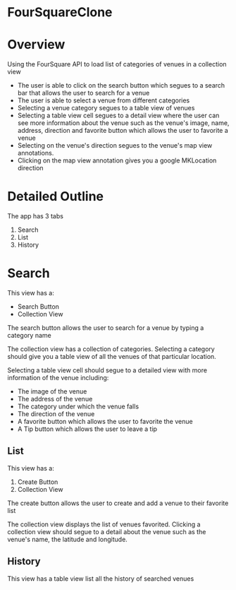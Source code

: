 # FourSquareClone

# Overview

Using the FourSquare API to load list of categories of venues in a collection view

- The user is able to click on the search button which segues to a search bar that allows the user to search for a venue
- The user is able to select a venue from different categories 
- Selecting a venue category segues to a table view of venues
- Selecting a table view cell segues to a detail view where the user can see more information about the venue such as the venue's image, name, address, direction and favorite button which allows the user to favorite a venue
- Selecting on the venue's direction segues to the venue's map view annotations.
- Clicking on the map view annotation gives you a google MKLocation direction



# Detailed Outline

The app has 3 tabs

1. Search
2. List
3. History

# Search

This view has a:
- Search Button
- Collection View


The search button allows the user to search for a venue by typing a category name

The collection view has a collection of categories. Selecting a category should give you a table view of all the venues of that particular location.

Selecting a table view cell should segue to a detailed view with more information of the venue including:

- The image of the venue
- The address of the venue
- The category under which the venue falls
- The direction of the venue
- A favorite button which allows the user to favorite the venue
- A Tip button which allows the user to leave a tip

## List

This view has a:

1. Create Button
2. Collection View

The create button allows the user to create and add a venue to their favorite list 

The collection view displays the list of venues favorited. Clicking a collection view should segue to a detail about the venue such as the venue's name, the latitude and longitude.

## History

This view has a table view list all the history of searched venues
